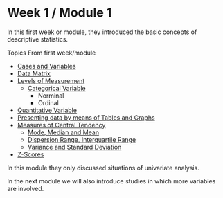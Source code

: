 # Week 1 / Module 1
In this first week or module, they introduced the basic concepts of descriptive statistics.

Topics From first week/module
* [Cases and Variables]()
* [Data Matrix]()
* [Levels of Measurement]()
  * [Categorical Variable]()
    * Norminal
    * Ordinal
 * [Quantitative Variable]()
* [Presenting data by means of Tables and Graphs]()
* [Measures of Central Tendency]()
  * [Mode, Median and Mean]()
  * [Dispersion Range, Interquartile Range]()
  * [Variance and Standard Deviation]()
* [Z-Scores]()

In this module they only discussed situations of univariate analysis.

In the next module we will also introduce studies in which more variables are involved.

